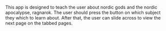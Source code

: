 This app is designed to teach the user about nordic gods and the nordic apocalypse, ragnarok. The user should press
the button on which subject they which to learn about. After that, the user can slide across to view the next page on the tabbed
pages.
